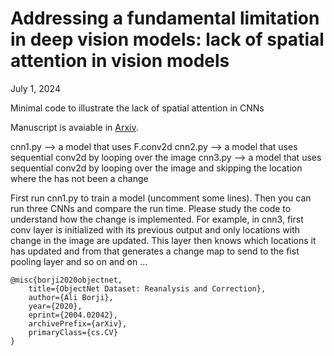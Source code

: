 Addressing a fundamental limitation in deep vision models: lack of spatial attention in vision models
=====================
July 1, 2024

Minimal code to illustrate the lack of spatial attention in CNNs


Manuscript is avaiable in [Arxiv](https://arxiv.xx).



cnn1.py --> a model that uses F.conv2d
cnn2.py --> a model that uses sequential conv2d by looping over the image
cnn3.py --> a model that uses sequential conv2d by looping over the image and skipping the location where the has not been a change

First run cnn1.py to train a model (uncomment some lines). Then you can run three CNNs and compare the run time. 
Please study the code to understand how the change is implemented. For example, in cnn3, first conv layer is initialized 
with its previous output and only locations with change in the image are updated. This layer then knows which locations it has updated 
and from that generates a change map to send to the fist pooling layer and so on and on ...

```
@misc{borji2020objectnet,
    title={ObjectNet Dataset: Reanalysis and Correction},
    author={Ali Borji},
    year={2020},
    eprint={2004.02042},
    archivePrefix={arXiv},
    primaryClass={cs.CV}
}
```
